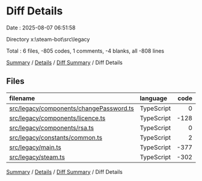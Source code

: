 # Diff Details

Date : 2025-08-07 06:51:58

Directory x:\\steam-bot\\src\\legacy

Total : 6 files,  -805 codes, 1 comments, -4 blanks, all -808 lines

[Summary](results.md) / [Details](details.md) / [Diff Summary](diff.md) / Diff Details

## Files
| filename | language | code | comment | blank | total |
| :--- | :--- | ---: | ---: | ---: | ---: |
| [src/legacy/components/changePassword.ts](/src/legacy/components/changePassword.ts) | TypeScript | 0 | 0 | 2 | 2 |
| [src/legacy/components/licence.ts](/src/legacy/components/licence.ts) | TypeScript | -128 | 0 | -2 | -130 |
| [src/legacy/components/rsa.ts](/src/legacy/components/rsa.ts) | TypeScript | 0 | 1 | 0 | 1 |
| [src/legacy/constants/common.ts](/src/legacy/constants/common.ts) | TypeScript | 2 | 0 | 0 | 2 |
| [src/legacy/main.ts](/src/legacy/main.ts) | TypeScript | -377 | 0 | -2 | -379 |
| [src/legacy/steam.ts](/src/legacy/steam.ts) | TypeScript | -302 | 0 | -2 | -304 |

[Summary](results.md) / [Details](details.md) / [Diff Summary](diff.md) / Diff Details